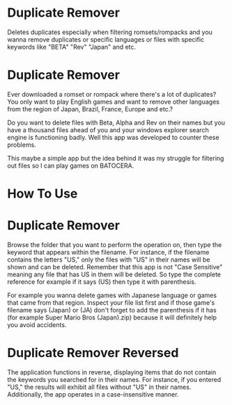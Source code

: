 # Duplicate Remover
Deletes duplicates especially when filtering romsets/rompacks and you wanna remove duplicates or specific languages or files with specific keywords like "BETA" "Rev" "Japan" and etc.

# Duplicate Remover
Ever downloaded a romset or rompack where there's a lot of duplicates? You only want to play English games and want to remove other languages from the region of Japan,  Brazil, France, Europe and etc.?

Do you want to delete files with Beta, Alpha and Rev on their names but you have a thousand files ahead of you and your windows explorer search engine is functioning badly. Well this app was developed to counter these problems.

This maybe a simple app but the idea behind it was my struggle for filtering out files so I can play games on BATOCERA.

# How To Use
# Duplicate Remover
Browse the folder that you want to perform the operation on, then type the keyword that appears within the filename. For instance, if the filename contains the letters "US," only the files with "US" in their names will be shown and can be deleted. Remember that this app is not "Case Sensitive" meaning any file that has US in them will be deleted. So type the complete reference for example if it says (US) then type it with parenthesis.

For example you wanna delete games with Japanese language or games that came from that region. Inspect your file list first and if those game's filename says (Japan) or (JA) don't forget to add the parenthesis if it has (for example Super Mario Bros (Japan).zip) because it will definitely help you avoid accidents.

# Duplicate Remover Reversed
The application functions in reverse, displaying items that do not contain the keywords you searched for in their names. For instance, if you entered "US," the results will exhibit all files without "US" in their names. Additionally, the app operates in a case-insensitive manner.
